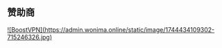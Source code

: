 ## 赞助商

<a href="https://admin.wonima.online/" target="_blank">
![BoostVPN](https://admin.wonima.online/static/image/1744434109302-715246326.jpg)
</a>
